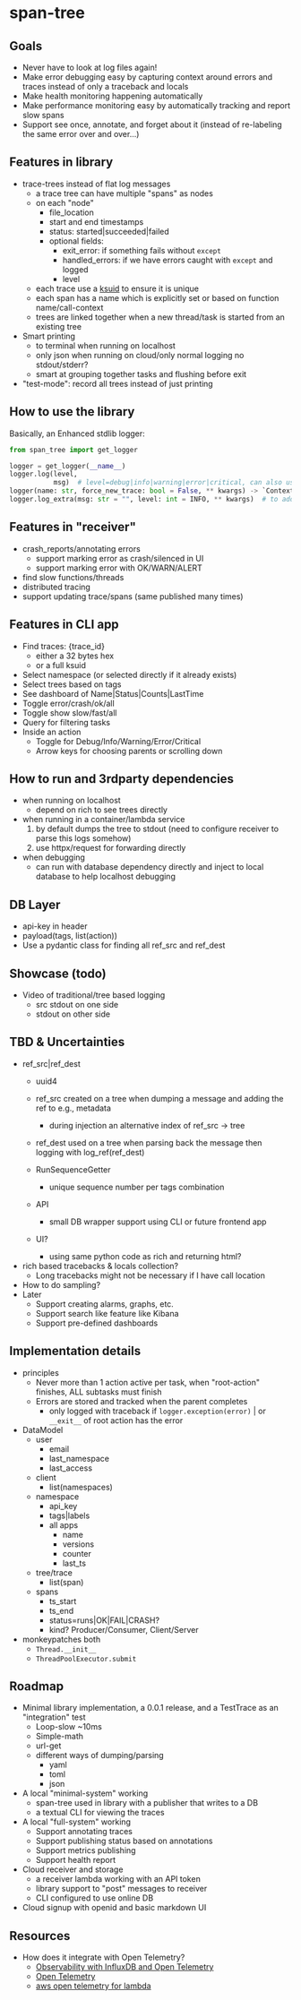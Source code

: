 # span-tree

## Goals

- Never have to look at log files again!
- Make error debugging easy by capturing context around errors and traces instead of only a traceback and locals
- Make health monitoring happening automatically
- Make performance monitoring easy by automatically tracking and report slow spans
- Support see once, annotate, and forget about it (instead of re-labeling the same error over and over...)

## Features in library

- trace-trees instead of flat log messages
    - a trace tree can have multiple "spans" as nodes
    - on each "node"
        - file_location
        - start and end timestamps
        - status: started|succeeded|failed
        - optional fields:
            - exit_error: if something fails without `except`
            - handled_errors: if we have errors caught with `except` and logged
            - level
    - each trace use a [ksuid](https://github.com/segmentio/ksuid) to ensure it is unique
    - each span has a name which is explicitly set or based on function name/call-context
    - trees are linked together when a new thread/task is started from an existing tree
- Smart printing
    - to terminal when running on localhost
    - only json when running on cloud/only normal logging no stdout/stderr?
    - smart at grouping together tasks and flushing before exit
- "test-mode": record all trees instead of just printing

## How to use the library

Basically, an Enhanced stdlib logger:

```python
from span_tree import get_logger

logger = get_logger(__name__)
logger.log(level,
           msg)  # level=debug|info|warning|error|critical, can also use `logger.info` logs will be attached to current span
logger(name: str, force_new_trace: bool = False, ** kwargs) -> `ContextManager[Span]`  # to start a new span/trace
logger.log_extra(msg: str = "", level: int = INFO, ** kwargs)  # to add attributes to span
```

## Features in "receiver"

- crash_reports/annotating errors
    - support marking error as crash/silenced in UI
    - support marking error with OK/WARN/ALERT
- find slow functions/threads
- distributed tracing
- support updating trace/spans (same published many times)

## Features in CLI app

- Find traces: {trace_id}
    - either a 32 bytes hex
    - or a full ksuid
- Select namespace (or selected directly if it already exists)
- Select trees based on tags
- See dashboard of Name|Status|Counts|LastTime
- Toggle error/crash/ok/all
- Toggle show slow/fast/all
- Query for filtering tasks
- Inside an action
    - Toggle for Debug/Info/Warning/Error/Critical
    - Arrow keys for choosing parents or scrolling down

## How to run and 3rdparty dependencies

- when running on localhost
    - depend on rich to see trees directly
- when running in a container/lambda service
    1. by default dumps the tree to stdout (need to configure receiver to parse this logs somehow)
    2. use httpx/request for forwarding directly
- when debugging
    - can run with database dependency directly and inject to local database to help localhost debugging

## DB Layer

- api-key in header
- payload(tags, list(action))
- Use a pydantic class for finding all ref_src and ref_dest

## Showcase (todo)

- Video of traditional/tree based logging
    - src stdout on one side
    - stdout on other side

## TBD & Uncertainties

- ref_src|ref_dest
    - uuid4
    - ref_src created on a tree when dumping a message and adding the ref to e.g., metadata
        - during injection an alternative index of ref_src -> tree
    - ref_dest used on a tree when parsing back the message then logging with log_ref(ref_dest)

    - RunSequenceGetter
        - unique sequence number per tags combination
    - API
        - small DB wrapper support using CLI or future frontend app
    - UI?
        - using same python code as rich and returning html?
- rich based tracebacks & locals collection?
    - Long tracebacks might not be necessary if I have call location
- How to do sampling?
- Later
    - Support creating alarms, graphs, etc.
    - Support search like feature like Kibana
    - Support pre-defined dashboards

## Implementation details

- principles
    - Never more than 1 action active per task, when "root-action" finishes, ALL subtasks must finish
    - Errors are stored and tracked when the parent completes
        - only logged with traceback if `logger.exception(error)` | or `__exit__` of root action has the error
- DataModel
    - user
        - email
        - last_namespace
        - last_access
    - client
        - list(namespaces)
    - namespace
        - api_key
        - tags|labels
        - all apps
            - name
            - versions
            - counter
            - last_ts
    - tree/trace
        - list(span)
    - spans
        - ts_start
        - ts_end
        - status=runs|OK|FAIL|CRASH?
        - kind? Producer/Consumer, Client/Server
- monkeypatches both
    - `Thread.__init__`
    - `ThreadPoolExecutor.submit`

## Roadmap

- Minimal library implementation, a 0.0.1 release, and a TestTrace as an "integration" test
    - Loop-slow ~10ms
    - Simple-math
    - url-get
    - different ways of dumping/parsing
        - yaml
        - toml
        - json
- A local "minimal-system" working
    - span-tree used in library with a publisher that writes to a DB
    - a textual CLI for viewing the traces
- A local "full-system" working
    - Support annotating traces
    - Support publishing status based on annotations
    - Support metrics publishing
    - Support health report
- Cloud receiver and storage
    - a receiver lambda working with an API token
    - library support to "post" messages to receiver
    - CLI configured to use online DB
- Cloud signup with openid and basic markdown UI

## Resources

- How does it integrate with Open Telemetry?
    - [Observability with InfluxDB and Open Telemetry](https://www.youtube.com/watch?v=LFAGFX_aCY8)
    - [Open Telemetry](https://www.youtube.com/watch?v=oe5YYh9mhzw)
    - [aws open telemetry for lambda](https://aws-otel.github.io/docs/getting-started/lambda)